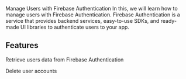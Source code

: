 Manage Users with Firebase Authentication
In this, we will learn how to manage users with Firebase Authentication. Firebase Authentication is a service
that provides backend services, easy-to-use SDKs, and ready-made UI libraries to authenticate users to  your app.

Features
--------
Retrieve users data from Firebase Authentication

Delete user accounts

